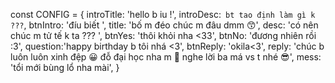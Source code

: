 const CONFIG = { 
introTitle: 'hello b iu !', 
introDesc:` bt tao định làm gì k ???`, 
btnIntro: 'đíu biết ', 
title: 'bố m đéo chúc m đâu dmm 😙', 
desc: 'có nên chúc m tử tế k ta ??? ', 
btnYes: 'thôi khỏi nha <33', 
btnNo: 'đương nhiên rồi :3', 
question:'happy birthday b tôi nhá <3', 
btnReply: 'okila<3', 
reply: 'chúc b luôn luôn xinh đệp 😀 đỗ đại học nha m 🤩 nghe lời ba má vs t nhé 😎', 
mess: 'tổi mới bùng lổ nha mài', 
}



